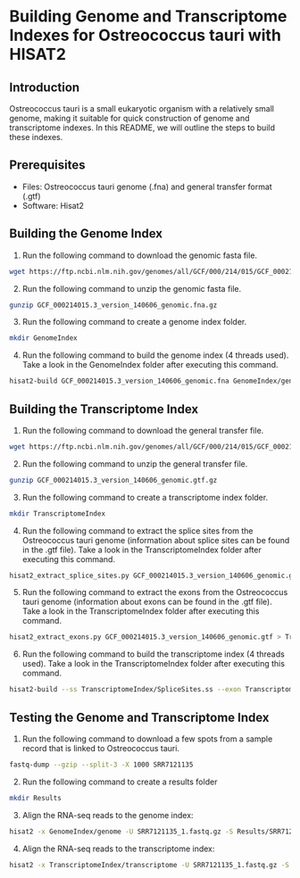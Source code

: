 # Building Genome and Transcriptome Indexes for Ostreococcus tauri with HISAT2
## Introduction
Ostreococcus tauri is a small eukaryotic organism with a relatively small genome, making it suitable for quick construction of genome and transcriptome indexes. In this README, we will outline the steps to build these indexes.

## Prerequisites
* Files: Ostreococcus tauri genome (.fna) and general transfer format (.gtf)
* Software: Hisat2

## Building the Genome Index
1. Run the following command to download the genomic fasta file.

```bash     
wget https://ftp.ncbi.nlm.nih.gov/genomes/all/GCF/000/214/015/GCF_000214015.3_version_140606/GCF_000214015.3_version_140606_genomic.fna.gz
```
2. Run the following command to unzip the genomic fasta file.

```bash     
gunzip GCF_000214015.3_version_140606_genomic.fna.gz
```
3. Run the following command to create a genome index folder.
```bash     
mkdir GenomeIndex
```
4. Run the following command to build the genome index (4 threads used). Take a look in the GenomeIndex folder after executing this command.
```bash     
hisat2-build GCF_000214015.3_version_140606_genomic.fna GenomeIndex/genome -p 4
```

## Building the Transcriptome Index
1. Run the following command to download the general transfer file. 

```bash     
wget https://ftp.ncbi.nlm.nih.gov/genomes/all/GCF/000/214/015/GCF_000214015.3_version_140606/GCF_000214015.3_version_140606_genomic.gtf.gz
```
2. Run the following command to unzip the general transfer file.
```bash     
gunzip GCF_000214015.3_version_140606_genomic.gtf.gz
```
3. Run the following command to create a transcriptome index folder. 
```bash     
mkdir TranscriptomeIndex
```
4. Run the following command to extract the splice sites from the Ostreococcus tauri genome (information about splice sites can be found in the .gtf file). Take a look in the TranscriptomeIndex folder after executing this command.
```bash     
hisat2_extract_splice_sites.py GCF_000214015.3_version_140606_genomic.gtf > TranscriptomeIndex/SpliceSites.ss
```
5. Run the following command to extract the exons from the Ostreococcus tauri genome (information about exons can be found in the .gtf file). Take a look in the TranscriptomeIndex folder after executing this command.
```bash     
hisat2_extract_exons.py GCF_000214015.3_version_140606_genomic.gtf > TranscriptomeIndex/Exons.exon 
```
6. Run the following command to build the transcriptome index (4 threads used). Take a look in the TranscriptomeIndex folder after executing this command.
```bash     
hisat2-build --ss TranscriptomeIndex/SpliceSites.ss --exon TranscriptomeIndex/Exons.exon GCF_000214015.3_version_140606_genomic.fna TranscriptomeIndex/transcriptome -p 4 
```

## Testing the Genome and Transcriptome Index
1. Run the following command to download a few spots from a sample record that is linked to Ostreococcus tauri.
```bash     
fastq-dump --gzip --split-3 -X 1000 SRR7121135 
```
2. Run the following command to create a results folder
```bash     
mkdir Results 
```
3. Align the RNA-seq reads to the genome index:
```bash     
hisat2 -x GenomeIndex/genome -U SRR7121135_1.fastq.gz -S Results/SRR7121135_1_genome.sam 
```
4. Align the RNA-seq reads to the transcriptome index:
```bash     
hisat2 -x TranscriptomeIndex/transcriptome -U SRR7121135_1.fastq.gz -S Results/SRR7121135_1_transcriptome.sam 
```
